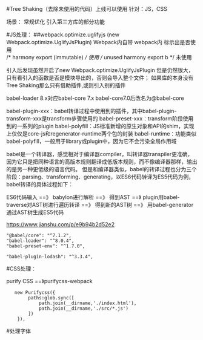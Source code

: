 #Tree Shaking（去除未使用的代码）上线可以使用
针对：JS，CSS

场景：
  常规优化
  引入第三方库的部分功能


#JS处理：
    ##webpack.optimize.uglifyjs   (new Webpack.optimize.UglifyJsPlugin)   Webpack内自带
    webpack内  标示出是否使用  
    /* harmony export (immutable) */ 使用
    /* unused harmony export b */  未使用 


引入后发现虽然开启了new Webpack.optimize.UglifyJsPlugin 但是仍然很大，只有看引入的函数是否是模块导出的，否则会导入整个文件；
如果库的本身没有Tree Shaking那么只有借助插件,或则引入别的插件


babel-loader 8.x对应babel-core 7.x       babel-core7.0后改名为@babel-core

babel-plugin-xxx：babel转译过程中使用到的插件，其中babel-plugin-transform-xxx是transform步骤使用的
babel-preset-xxx：transform阶段使用到的一系列的plugin
babel-polyfill：JS标准新增的原生对象和API的shim，实现上仅仅是core-js和regenerator-runtime两个包的封装
babel-runtime：功能类似babel-polyfill，一般用于library或plugin中，因为它不会污染全局作用域


babel是一个转译器，感觉相对于编译器compiler，叫转译器transpiler更准确，因为它只是把同种语言的高版本规则翻译成低版本规则，而不像编译器那样，输出的是另一种更低级的语言代码。
但是和编译器类似，babel的转译过程也分为三个阶段：parsing、transforming、generating，以ES6代码转译为ES5代码为例，babel转译的具体过程如下：

ES6代码输入 ==》 babylon进行解析 ==》 得到AST
==》 plugin用babel-traverse对AST树进行遍历转译 ==》 得到新的AST树
==》 用babel-generator通过AST树生成ES5代码

https://www.jianshu.com/p/e9b94b2d52e2


    "@babel/core": "^7.1.2",
    "babel-loader": "^8.0.4",
    "babel-preset-env": "^1.7.0",

    "babel-plugin-lodash": "^3.3.4",


#CSS处理：

purify CSS   ==》purifycss-webpack


       new Purifycss({
            paths:glob.sync([
                path.join(__dirname,'./index.html'),
                path.join(__dirname,'./src/*.js')
            ])
        }),

#处理字体